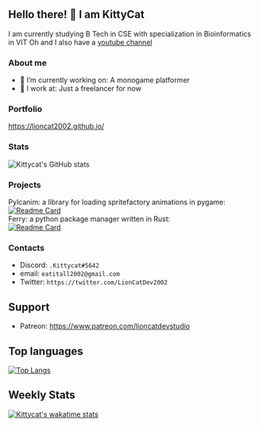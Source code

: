 ## Hello there! 👋 I am KittyCat
I am currently studying B Tech in CSE with specialization in Bioinformatics in VIT
Oh and I also have a [youtube channel](https://www.youtube.com/channel/UCXZejZkv7CLfcC8HZFryO3Q)

<!--
**Lioncat2002/Lioncat2002** is a ✨ _special_ ✨ repository because its `README.md` (this file) appears on your GitHub profile.-->

### About me
- 🔭 I’m currently working on: A monogame platformer
- 💼 I work at:  Just a freelancer for now


### Portfolio
https://lioncat2002.github.io/

### Stats
![Kittycat's GitHub stats](https://github-readme-stats.vercel.app/api?username=Lioncat2002&count_private=true&show_icons=true&hide_title=true&include_all_commits=true)



### Projects
Pylcanim: a library for loading spritefactory animations in pygame:<br>
[![Readme Card](https://github-readme-stats.vercel.app/api/pin/?username=Lioncat2002&repo=pylcanim)](https://github.com/Lioncat2002/pylcanim)<br>
Ferry: a python package manager written in Rust: <br>
[![Readme Card](https://github-readme-stats.vercel.app/api/pin/?username=Lioncat2002&repo=Ferry)](https://github.com/Lioncat2002/Ferry)<br>


### Contacts
- Discord: `.Kittycat#5642`
- email: `eatitall2002@gmail.com`
- Twitter: `https://twitter.com/LionCatDev2002`

## Support
- Patreon: https://www.patreon.com/lioncatdevstudio

## Top languages
[![Top Langs](https://github-readme-stats.vercel.app/api/top-langs/?username=Lioncat2002&langs_count=8)](https://github.com/anuraghazra/github-readme-stats)



## Weekly Stats
[![Kittycat's wakatime stats](https://github-readme-stats.vercel.app/api/wakatime?username=Lioncat2002)](https://github.com/anuraghazra/github-readme-stats)



